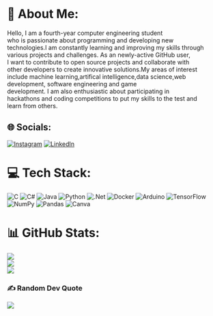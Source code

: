# 💫 About Me:
Hello, I am a fourth-year computer engineering student <br>who is passionate about programming and developing new <br>technologies.I am constantly learning and improving my skills through<br> various projects and challenges. As an newly-active GitHub user,<br> I want to contribute to open source projects and collaborate with <br>other developers to create innovative solutions.My areas of interest<br> include machine learning,artifical intelligence,data science,web development, software engineering and game <br>development. I am also enthusiastic about participating in <br>hackathons and coding competitions to put my skills to the test and <br>learn from others. 


## 🌐 Socials:
[![Instagram](https://img.shields.io/badge/Instagram-%23E4405F.svg?logo=Instagram&logoColor=white)](https://instagram.com/@davutcankosemen) [![LinkedIn](https://img.shields.io/badge/LinkedIn-%230077B5.svg?logo=linkedin&logoColor=white)](https://www.linkedin.com/in/davutcan-k%C3%B6semen-784642224/) 

# 💻 Tech Stack:
![C](https://img.shields.io/badge/c-%2300599C.svg?style=for-the-badge&logo=c&logoColor=white) ![C#](https://img.shields.io/badge/c%23-%23239120.svg?style=for-the-badge&logo=c-sharp&logoColor=white) ![Java](https://img.shields.io/badge/java-%23ED8B00.svg?style=for-the-badge&logo=java&logoColor=white) ![Python](https://img.shields.io/badge/python-3670A0?style=for-the-badge&logo=python&logoColor=ffdd54) ![.Net](https://img.shields.io/badge/.NET-5C2D91?style=for-the-badge&logo=.net&logoColor=white) ![Docker](https://img.shields.io/badge/docker-%230db7ed.svg?style=for-the-badge&logo=docker&logoColor=white) ![Arduino](https://img.shields.io/badge/-Arduino-00979D?style=for-the-badge&logo=Arduino&logoColor=white) ![TensorFlow](https://img.shields.io/badge/TensorFlow-%23FF6F00.svg?style=for-the-badge&logo=TensorFlow&logoColor=white) ![NumPy](https://img.shields.io/badge/numpy-%23013243.svg?style=for-the-badge&logo=numpy&logoColor=white) ![Pandas](https://img.shields.io/badge/pandas-%23150458.svg?style=for-the-badge&logo=pandas&logoColor=white) ![Canva](https://img.shields.io/badge/Canva-%2300C4CC.svg?style=for-the-badge&logo=Canva&logoColor=white)
# 📊 GitHub Stats:
![](https://github-readme-stats.vercel.app/api?username=DavutcanJ&theme=dark&hide_border=false&include_all_commits=false&count_private=false)<br/>
![](https://github-readme-streak-stats.herokuapp.com/?user=DavutcanJ&theme=dark&hide_border=false)<br/>
![](https://github-readme-stats.vercel.app/api/top-langs/?username=DavutcanJ&theme=dark&hide_border=false&include_all_commits=false&count_private=false&layout=compact)

### ✍️ Random Dev Quote
![](https://quotes-github-readme.vercel.app/api?type=horizontal&theme=radical)

<!-- Proudly created with GPRM ( https://gprm.itsvg.in ) -->
